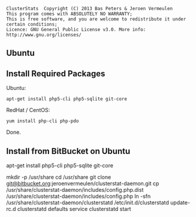     ClusterStats  Copyright (C) 2013 Bas Peters & Jeroen Vermeulen
    This program comes with ABSOLUTELY NO WARRANTY;
    This is free software, and you are welcome to redistribute it under certain conditions;
    Licence: GNU General Public License v3.0. More info: http://www.gnu.org/licenses/

Ubuntu
------

Install Required Packages
-------------------------

Ubuntu:

    apt-get install php5-cli php5-sqlite git-core

RedHat / CentOS:

    yum install php-cli php-pdo

Done.

Install from BitBucket on Ubuntu
--------------------------------

apt-get install php5-cli php5-sqlite git-core

mkdir -p /usr/share
cd /usr/share
git clone git@bitbucket.org:jeroenvermeulen/clusterstat-daemon.git
cp /usr/share/clusterstat-daemon/includes/config.php.dist /usr/share/clusterstat-daemon/includes/config.php
ln -sfn /usr/share/clusterstat-daemon/clusterstatd /etc/init.d/clusterstatd
update-rc.d clusterstatd defaults
service clusterstatd start
